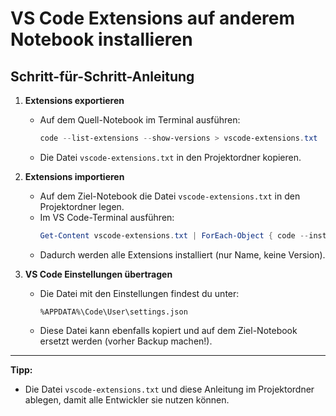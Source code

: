 # VS Code Extensions auf anderem Notebook installieren

## Schritt-für-Schritt-Anleitung

1. **Extensions exportieren**
   - Auf dem Quell-Notebook im Terminal ausführen:
     ```powershell
     code --list-extensions --show-versions > vscode-extensions.txt
     ```
   - Die Datei `vscode-extensions.txt` in den Projektordner kopieren.

2. **Extensions importieren**
   - Auf dem Ziel-Notebook die Datei `vscode-extensions.txt` in den Projektordner legen.
   - Im VS Code-Terminal ausführen:
     ```powershell
     Get-Content vscode-extensions.txt | ForEach-Object { code --install-extension $_.Split()[0] }
     ```
   - Dadurch werden alle Extensions installiert (nur Name, keine Version).

3. **VS Code Einstellungen übertragen**
   - Die Datei mit den Einstellungen findest du unter:
     ```
     %APPDATA%\Code\User\settings.json
     ```
   - Diese Datei kann ebenfalls kopiert und auf dem Ziel-Notebook ersetzt werden (vorher Backup machen!).

---

**Tipp:**
- Die Datei `vscode-extensions.txt` und diese Anleitung im Projektordner ablegen, damit alle Entwickler sie nutzen können.
